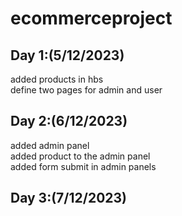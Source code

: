 # ecommerceproject


## Day 1:(5/12/2023)

added products in hbs
<br>
define two pages for admin and user

## Day 2:(6/12/2023)

added admin panel
<br>
added product to the admin panel 
<br>
added form submit in admin panels 

## Day 3:(7/12/2023)

